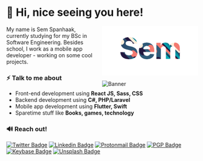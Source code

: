 # 👋 Hi, nice seeing you here! 

<a href="https://sems.dev"><img style="padding-left:5%;" align="right" width="50%" alt="Banner" src="https://raw.githubusercontent.com/sems/sems/master/assets/full_light%403x.png" /></a>

My name is Sem Spanhaak, currently studying for my BSc in Software Engineering. Besides school, I work as a mobile app developer - working on some cool projects.

<a href="https://sems.dev"><img style="padding-left:5%;margin-top:2.5%;" align="right" width="50%" alt="Banner" src="https://github-readme-stats.vercel.app/api?username=sems&count_private=true&show_icons=true&line_height=30&hide_border=true&hide=contribs,stars"/></a>


### ⚡ Talk to me about
- Front-end development using **React JS, Sass, CSS**
- Backend development using **C#, PHP/Laravel**
- Mobile app development using **Flutter, Swift**
- Sparetime stuff like **Books, games, technology**

### 🔊 Reach out!

[![Twitter Badge](https://img.shields.io/badge/-@SemSpanhaak-1ca0f1?style=flat-square&labelColor=1ca0f1&logo=twitter&logoColor=white&link=https://twitter.com/SemSpanhaak)](https://twitter.com/semspanhaak) [![Linkedin Badge](https://img.shields.io/badge/-SemSpanhaak-blue?style=flat-square&logo=Linkedin&logoColor=white&link=https://www.linkedin.com/in/semspanhaak/)](https://www.linkedin.com/in/semspanhaak/) [![Protonmail Badge](https://img.shields.io/badge/-me@sems.dev-8B89CC?style=flat-square&logo=protonmail&logoColor=white&link=mailto:me@sems.dev)](mailto:me@sems.dev) [![PGP Badge](https://img.shields.io/keybase/pgp/semspanhaak?style=flat-square)](https://keybase.io/semspanhaak) [![Keybase Badge](https://img.shields.io/badge/-@semspanhaak-33A0FF?style=flat-square&logo=keybase&logoColor=white&link=https://keybase.io/semspanhaak)](https://keybase.io/SemSpanhaak) [![Unsplash Badge](https://img.shields.io/badge/-@semspam-000000?style=flat-square&logo=unsplash&logoColor=white&link=https://unsplash.com/@semspam)](https://unsplash.com/@semspam) 

